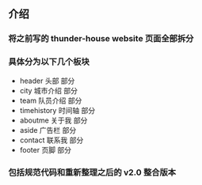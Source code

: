 ## 介绍
### 将之前写的 thunder-house website 页面全部拆分
### 具体分为以下几个板块

- header 头部 部分
- city 城市介绍 部分
- team 队员介绍 部分
- timehistory 时间轴 部分
- aboutme 关于我 部分
- aside 广告栏 部分
- contact 联系我 部分
- footer 页脚 部分

### 包括规范代码和重新整理之后的 v2.0 整合版本
